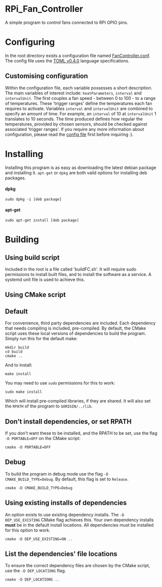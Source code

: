 # RPi_Fan_Controller
A simple program to control fans connected to RPi GPIO pins.

# Configuring
In the root directory exists a configuration file named [FanController.conf](FanController.conf).
The config file uses the [TOML v0.4.0](https://github.com/toml-lang/toml/blob/master/versions/en/toml-v0.4.0.md) language specifications.

## Customising configuration
Within the configuration file, each variable possesses a short description.
The main variables of interest include: `heatParameters`, `interval` and
`intervalUnit`. The first couples a fan speed - between 0 to 100 - to a range
of temperatures. These 'trigger ranges' define the temperatures each fan
requires to activate. Variables `interval` and `intervalUnit`
are combined to specify an amount of time.
For example, an `interval` of 10 at `intervalUnit` 1
translates to 10 seconds. The time produced defines how regular the
temperatures, provided by chosen sensors, should be checked against associated
'trigger ranges'. If you require any more information about configuration,
please read the [config file](FanController.conf) first before inquiring :).

# Installing
Installing this program is as easy as downloading the latest debian package and installing it.
`apt-get` or `dpkg` are both vaild options for installing deb packages.
#### dpkg
```
sudo dpkg -i [deb package]
```
#### apt-get
```
sudo apt-get install [deb package]
```
# Building
## Using build script
Included in the root is a file called 'buildFC.sh'. It will require
sudo permissions to install built files, and to install the software
as a service. A systemd unit file is used to achieve this.

## Using CMake script

## Default
For convenience, third party dependencies are included.
Each dependency that needs compiling is included, pre-compiled.
By default, the CMake script uses these local versions of dependencies to
build the program. Simply run this for the default make:
```
mkdir build
cd build
cmake ..
```
And to install:
```
make install
```
You may need to use `sudo` permissions for this to work:
```
sudo make install
```
Which will install pre-compiled libraries, if they are shared.
It will also set the `RPATH` of the program to `$ORIGIN/../lib`. 
## Don't install dependencies, or set RPATH
If you don't want these to be installed, and the RPATH to be set,
use the flag `-D PORTABLE=OFF` on the CMake script:
```
cmake -D PORTABLE=OFF
```
## Debug
To build the program in debug mode use the flag `-D CMAKE_BUILD_TYPE=Debug`.
By default, this flag is set to `Release`.
```
cmake -D CMAKE_BUILD_TYPE=Debug
```
## Using existing installs of dependencies
An option exists to use existing dependency installs.
The `-D DEP_USE_EXISTING` CMake flag achieves this.
Your own dependency installs **must** be in the default install locations.
All dependencies must be installed for this option to work.
```
cmake -D DEP_USE_EXISTING=ON ..
```
## List the dependencies' file locations
To ensure the correct dependency files are chosen by the CMake script,
use the `-D DEP_LOCATIONS` flag.
```
cmake -D DEP_LOCATIONS ..
```

